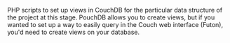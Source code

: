 PHP scripts to set up views in CouchDB for the particular data structure of the project at this stage. 
PouchDB allows you to create views, but if you wanted to set up a way to easily query in the Couch web interface (Futon),
you'd need to create views on your database.